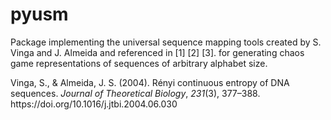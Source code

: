 # pyusm
Package implementing the universal sequence mapping tools created by S. Vinga and J. Almeida and referenced in [1] [2] [3]. for generating chaos game representations of sequences of arbitrary alphabet size.
<div class="csl-entry">Vinga, S., &#38; Almeida, J. S. (2004). Rényi continuous entropy of DNA sequences. <i>Journal of Theoretical Biology</i>, <i>231</i>(3), 377–388. https://doi.org/10.1016/j.jtbi.2004.06.030</div>
